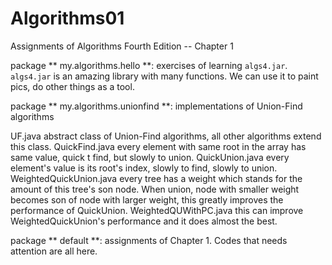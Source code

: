 # Algorithms01
Assignments of Algorithms Fourth Edition -- Chapter 1

package ** my.algorithms.hello **: exercises of learning  `algs4.jar`. `algs4.jar` is an amazing library with many functions. We can use it to paint pics, do other things as a tool.

package ** my.algorithms.unionfind **: implementations of Union-Find algorithms

UF.java					 abstract class of Union-Find algorithms, all other algorithms extend this class.
QuickFind.java			 every element with same root in the array has same value, quick t find, but slowly to union. 
QuickUnion.java		     every element's value is its root's index, slowly to find, slowly to union.
WeightedQuickUnion.java  every tree has a weight which stands for the amount of this tree's son node. When union, node with smaller weight becomes son of node with larger weight, this greatly improves the performance of QuickUnion.
WeightedQUWithPC.java    this can improve WeightedQuickUnion's performance and it does almost the best.

package ** default **: assignments of Chapter 1. Codes that needs attention are all here.  